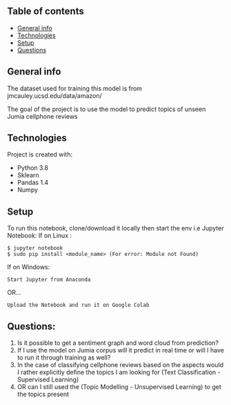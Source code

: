 ## Table of contents
* [General info](#general-info)
* [Technologies](#technologies)
* [Setup](#setup)
* [Questions](#questions)

## General info
The dataset used for training this model is from jmcauley.ucsd.edu/data/amazon/

The goal of the project is to use the model to predict topics of unseen Jumia cellphone reviews 
	
## Technologies
Project is created with:
* Python 3.8
* Sklearn
* Pandas 1.4
* Numpy
	
## Setup
To run this notebook, clone/download it locally then start the env i.e Jupyter Notebook:
If on Linux : 

```
$ jupyter notebook
$ sudo pip install <module_name> (For error: Module not Found)

```
If on Windows:
```
Start Jupyter from Anaconda 

```
OR...
```
Upload the Notebook and run it on Google Colab

```


## Questions:
1. Is it possible to get a sentiment graph and word cloud from prediction?
2. If I use the model on Jumia corpus will it predict in real time or will I have to run it through training as well?
3. In the case of classifying cellphone reviews based on the aspects would I rather explicitly define the topics I am looking for (Text Classification - Supervised Learning)
4. OR can I still used the (Topic Modelling - Unsupervised Learning) to get the topics present
